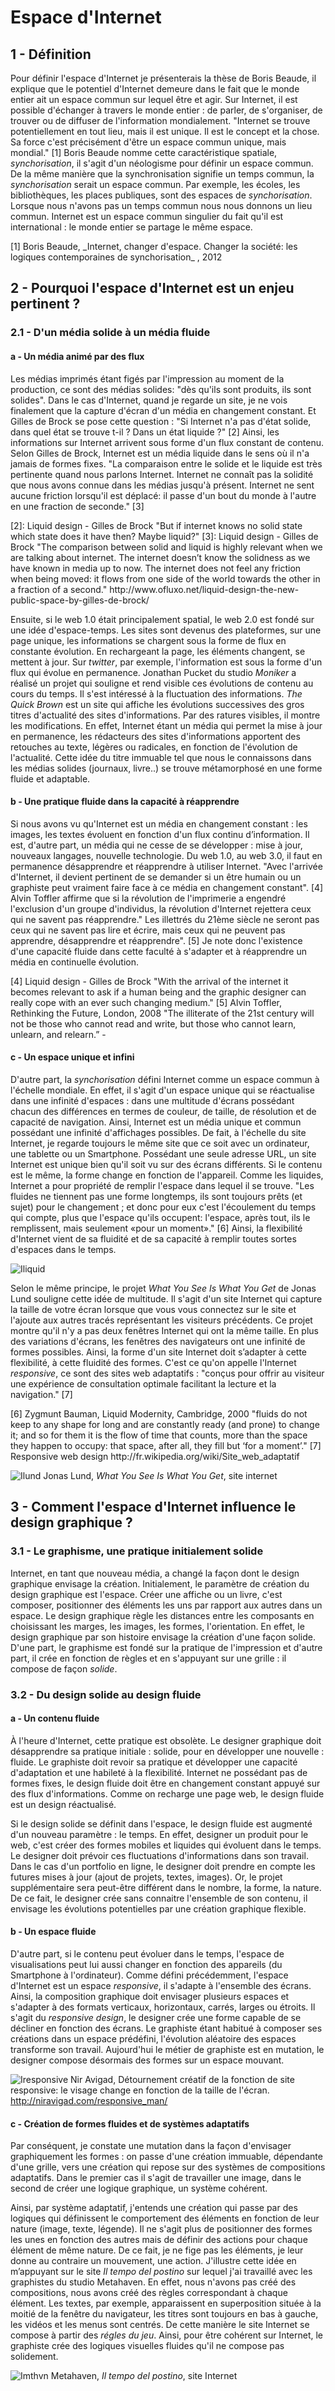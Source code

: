 # Espace d'Internet

## 1 - Définition

Pour définir l'espace d'Internet je présenterais la thèse de Boris Beaude, il explique que le potentiel d'Internet demeure dans le fait que le monde entier ait un espace commun sur lequel être et agir. Sur Internet, il est possible d'échanger à travers le monde entier : de parler, de s'organiser, de trouver ou de diffuser de l'information mondialement. "Internet se trouve potentiellement en tout lieu, mais il est unique. Il est le concept et la chose. Sa force c'est précisément d'être un espace commun unique, mais mondial." [1] Boris Beaude nomme cette caractéristique spatiale, _synchorisation_, il s'agit d'un néologisme pour définir un espace commun. De la même manière que la synchronisation signifie un temps commun, la _synchorisation_ serait un espace commun. Par exemple, les écoles, les bibliothèques, les places publiques, sont des espaces de _synchorisation_. Lorsque nous n'avons pas un temps commun nous nous donnons un lieu commun. Internet est un espace commun singulier du fait qu'il est international : le monde entier se partage le même espace. 

<aside> [1] Boris Beaude, _Internet, changer d'espace. Changer la société: les logiques contemporaines de synchorisation_ , 2012 </aside>

## 2 - Pourquoi l'espace d'Internet est un enjeu pertinent ?

### 2.1 -  D'un média solide à un média fluide

#### a - Un média animé par des flux 

Les médias imprimés étant figés par l'impression au moment de la production, ce sont des médias solides: "dès qu'ils sont produits, ils sont solides". Dans le cas d'Internet, quand je regarde un site, je ne vois finalement que la capture d'écran d'un média en changement constant. Et Gilles de Brock se pose cette question : "Si Internet n'a pas d'état solide, dans quel état se trouve t-il ? Dans un état liquide ?" [2] Ainsi, les informations sur Internet arrivent sous forme d'un flux constant de contenu. Selon Gilles de Brock, Internet est un média liquide dans le sens où il n'a jamais de formes fixes. "La comparaison entre le solide et le liquide est très pertinente quand nous parlons Internet. Internet ne connaît pas la solidité que nous avons connue dans les médias jusqu'à présent. Internet ne sent aucune friction lorsqu'il est déplacé: il passe d'un bout du monde à l'autre en une fraction de seconde." [3]

<aside> [2]: Liquid design - Gilles de Brock "But if internet knows no solid state which state does it have then? Maybe liquid?"
[3]: Liquid design - Gilles de Brock "The comparison between solid and liquid is highly relevant when we are talking about internet. The internet doesn’t know the solidness as we have known in media up to now. The internet does not feel any friction when being moved: it flows from one side of the world towards the other in a fraction of a second."
http://www.ofluxo.net/liquid-design-the-new-public-space-by-gilles-de-brock/</aside>

Ensuite, si le web 1.0 était principalement spatial, le web 2.0 est fondé sur une idée d'espace-temps. Les sites sont devenus des plateformes, sur une page unique, les informations se chargent sous la forme de flux en constante évolution. En rechargeant la page, les éléments changent, se mettent à jour. Sur _twitter_, par exemple, l'information est sous la forme d'un flux qui évolue en permanence. Jonathan Pucket du studio _Moniker_ a réalisé un projet qui souligne et rend visible ces évolutions de contenu au cours du temps. Il s'est intéressé à la fluctuation des informations. _The Quick Brown_ est un site qui affiche les évolutions successives des gros titres d'actualité des sites d'informations. Par des ratures visibles, il montre les modifications. En effet, Internet étant un média qui permet la mise à jour en permanence, les rédacteurs des sites d'informations apportent des retouches au texte, légères ou radicales, en fonction de l'évolution de l'actualité. Cette idée du titre immuable tel que nous le connaissons dans les médias solides (journaux, livre..) se trouve métamorphosé en une forme fluide et adaptable.

#### b - Une pratique fluide dans la capacité à réapprendre

Si nous avons vu qu'Internet est un média en changement constant : les images, les textes évoluent en fonction d'un flux continu d’information. Il est, d'autre part, un média qui ne cesse de se développer : mise à jour, nouveaux langages, nouvelle technologie. Du web 1.0, au web 3.0, il faut en permanence désapprendre et réapprendre à utiliser Internet. "Avec l'arrivée d'Internet, il devient pertinent de se demander si un être humain ou un graphiste peut vraiment faire face à ce média en changement constant". [4] Alvin Toffler affirme que si la révolution de l'imprimerie a engendré l'exclusion d'un groupe d'individus, la révolution d'Internet rejettera ceux qui ne savent pas réapprendre." Les illettrés du 21ème siècle ne seront pas ceux qui ne savent pas lire et écrire, mais ceux qui ne peuvent pas apprendre, désapprendre et réapprendre". [5] Je note donc l'existence d'une capacité fluide dans cette faculté à s'adapter et à réapprendre un média en continuelle évolution.

<aside> [4] Liquid design - Gilles de Brock "With the arrival of the internet it becomes relevant to ask if a human being and the graphic designer can really cope with an ever such changing medium."
[5] Alvin Toffler, Rethinking the Future, London, 2008
"The illiterate of the 21st century will not be those who cannot read and write, but those who cannot learn, unlearn, and relearn.” - </aside>
 
#### c - Un espace unique et infini

D'autre part, la _synchorisation_ défini Internet comme un espace commun à l'échelle mondiale. En effet, il s'agit d'un espace unique qui se réactualise dans une infinité d'espaces : dans une multitude d'écrans possédant chacun des différences en termes de couleur, de taille, de résolution et de capacité de navigation. Ainsi, Internet est un média unique et commun possédant une infinité d'affichages possibles. De fait, à l'échelle du site Internet, je regarde toujours le même site que ce soit avec un ordinateur, une tablette ou un Smartphone. Possédant une seule adresse URL, un site Internet est unique bien qu'il soit vu sur des écrans différents. Si le contenu est le même, la forme change en fonction de l'appareil. Comme les liquides, Internet a pour propriété de remplir l'espace dans lequel il se trouve. "Les fluides ne tiennent pas une forme longtemps, ils sont toujours prêts (et sujet) pour le changement ; et donc pour eux c'est l'écoulement du temps qui compte, plus que l'espace qu'ils occupent: l'espace, après tout, ils le remplissent, mais seulement «pour un moment»." [6] Ainsi, la flexibilité d'Internet vient de sa fluidité et de sa capacité à remplir toutes sortes d'espaces dans le temps.

![Iliquid](img/Iliquid.jpg)

<h7> </h7> 

Selon le même principe, le projet _What You See Is What You Get_ de Jonas Lund souligne cette idée de multitude. Il s'agit d'un site Internet qui capture la taille de votre écran lorsque que vous vous connectez sur le site et l'ajoute aux autres tracés représentant les visiteurs précédents. Ce projet montre qu'il n'y a pas deux fenêtres Internet qui ont la même taille. En plus des variations d'écrans, les fenêtres des navigateurs ont une infinité de formes possibles. Ainsi, la forme d'un site Internet doit s’adapter à cette flexibilité, à cette fluidité des formes. C'est ce qu'on appelle l'Internet _responsive_, ce sont des sites web adaptatifs : "conçus pour offrir au visiteur une expérience de consultation optimale facilitant la lecture et la navigation." [7] 

<aside> [6] Zygmunt Bauman, Liquid Modernity, Cambridge, 2000
"fluids do not keep to any shape for long and are constantly ready (and prone) to change it; and so for them it is the flow of time that counts, more than the space they happen to occupy: that space, after all, they fill but ‘for a moment’."
 [7] Responsive web design http://fr.wikipedia.org/wiki/Site_web_adaptatif </aside>

![Ilund](img/Ilund.jpg)
<h7> Jonas Lund, _What You See Is What You Get_, site internet </h7> 

## 3 - Comment l'espace d'Internet influence le design graphique ?

### 3.1 -  Le graphisme, une pratique initialement solide

Internet, en tant que nouveau média, a changé la façon dont le design graphique envisage la création. Initialement, le paramètre de création du design graphique est l'espace. Créer une affiche ou un livre, c'est composer, positionner des éléments les uns par rapport aux autres dans un espace. Le design graphique règle les distances entre les composants en choisissant les marges, les images, les formes, l'orientation. En effet, le design graphique par son histoire envisage la création d'une façon solide. D'une part, le graphisme est fondé sur la pratique de l'impression et d'autre part, il crée en fonction de règles et en s'appuyant sur une grille : il compose de façon _solide_. 

### 3.2 - Du design solide au design fluide

#### a - Un contenu fluide

À l'heure d'Internet, cette pratique est obsolète. Le designer graphique doit désapprendre sa pratique initiale : solide, pour en développer une nouvelle : fluide. Le graphiste doit revoir sa pratique et développer une capacité d'adaptation et une habileté à la flexibilité. Internet ne possédant pas de formes fixes, le design fluide doit être en changement constant appuyé sur des flux d'informations. Comme on recharge une page web, le design fluide est un design réactualisé. 

Si le design solide se définit dans l'espace, le design fluide est augmenté d'un nouveau paramètre : le temps. En effet, designer un produit pour le web, c'est créer des formes mobiles et liquides qui évoluent dans le temps. Le designer doit prévoir ces fluctuations d'informations dans son travail. Dans le cas d'un portfolio en ligne, le designer doit prendre en compte les futures mises à jour (ajout de projets, textes, images). Or, le projet supplémentaire sera peut-être différent dans le nombre, la forme, la nature. De ce fait, le designer crée sans connaitre l'ensemble de son contenu, il envisage les évolutions potentielles par une création graphique flexible. 

#### b - Un espace fluide

D'autre part, si le contenu peut évoluer dans le temps, l'espace de visualisations peut lui aussi changer en fonction des appareils (du Smartphone à l'ordinateur). Comme défini précédemment, l'espace d'Internet est un espace _responsive_, il s'adapte à l'ensemble des écrans. Ainsi, la composition graphique doit envisager plusieurs espaces et s'adapter à des formats verticaux, horizontaux, carrés, larges ou étroits. Il s'agit du _responsive design_, le designer crée une forme capable de se décliner en fonction des écrans. Le graphiste étant habitué à composer ses créations dans un espace prédéfini, l'évolution aléatoire des espaces transforme son travail. Aujourd'hui le métier de graphiste est en mutation, le designer compose désormais des formes sur un espace mouvant. 

![Iresponsive](img/Iresponsive.jpg)
<h7> Nir Avigad, Détournement créatif de la fonction de site responsive: le visage change en fonction de la taille de l'écran. http://niravigad.com/responsive_man/
</h7> 

#### c -  Création de formes fluides et de systèmes adaptatifs

Par conséquent, je constate une mutation dans la façon d'envisager graphiquement les formes : on passe d'une création immuable, dépendante d'une grille, vers une création qui repose sur des systèmes de compositions adaptatifs. Dans le premier cas il s'agit de travailler une image, dans le second de créer une logique graphique, un système cohérent. 

Ainsi, par système adaptatif, j'entends une création qui passe par des logiques qui définissent le comportement des éléments en fonction de leur nature (image, texte, légende). Il ne s'agit plus de positionner des formes les unes en fonction des autres mais de définir des actions pour chaque élément de même nature. De ce fait, je ne fige pas les éléments, je leur donne au contraire un mouvement, une action. J'illustre cette idée en m’appuyant sur le site _Il tempo del postino_ sur lequel j'ai travaillé avec les graphistes du studio Metahaven. En effet, nous n'avons pas créé des compositions, nous avons créé des règles correspondant à chaque élément. Les textes, par exemple, apparaissent en superposition située à la moitié de la fenêtre du navigateur, les titres sont toujours en bas à gauche, les vidéos et les menus sont centrés. De cette manière le site Internet se compose à partir des _régles du jeu_. Ainsi, pour être cohérent sur Internet, le graphiste crée des logiques visuelles fluides qu'il ne compose pas solidement.

![Imthvn](img/Imthvn.png)
<h7>Metahaven, _Il tempo del postino_, site Internet </h7> 

